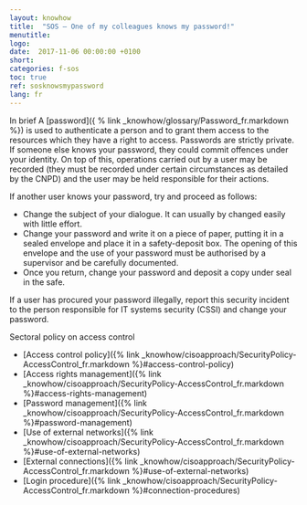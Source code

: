 ```yaml
---
layout: knowhow
title:  "SOS – One of my colleagues knows my password!"
menutitle:
logo:
date:  2017-11-06 00:00:00 +0100
short:
categories: f-sos
toc: true
ref: sosknowsmypassword
lang: fr
---
```


In brief
A [password]({ % link _knowhow/glossary/Password_fr.markdown %}) is used to authenticate a person and to grant them access to the resources which they have a right to access. Passwords are strictly private. If someone else knows your password, they could commit offences under your identity. On top of this, operations carried out by a user may be recorded (they must be recorded under certain circumstances as detailed by the CNPD) and the user may be held responsible for their actions.

If another user knows your password, try and proceed as follows:

* Change the subject of your dialogue. It can usually by changed easily with little effort.
* Change your password and write it on a piece of paper, putting it in a sealed envelope and place it in a safety-deposit box. The opening of this envelope and the use of your password must be authorised by a supervisor and be carefully documented.
* Once you return, change your password and deposit a copy under seal in the safe.

If a user has procured your password illegally, report this security incident to the person responsible for IT systems security (CSSI) and change your password.

Sectoral policy on access control

* [Access control policy]({% link _knowhow/cisoapproach/SecurityPolicy-AccessControl_fr.markdown %}#access-control-policy)
* [Access rights management]({% link _knowhow/cisoapproach/SecurityPolicy-AccessControl_fr.markdown %}#access-rights-management)
* [Password management]({% link _knowhow/cisoapproach/SecurityPolicy-AccessControl_fr.markdown %}#password-management)
* [Use of external networks]({% link _knowhow/cisoapproach/SecurityPolicy-AccessControl_fr.markdown %}#use-of-external-networks)
* [External connections]({% link _knowhow/cisoapproach/SecurityPolicy-AccessControl_fr.markdown %}#use-of-external-networks)
* [Login procedure]({% link _knowhow/cisoapproach/SecurityPolicy-AccessControl_fr.markdown %}#connection-procedures)
